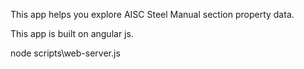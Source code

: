 This app helps you explore AISC Steel Manual section property data.

This app is built on angular js.  

node scripts\web-server.js